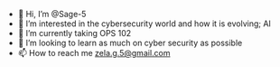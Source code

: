 - 👋 Hi, I’m @Sage-5
- 👀 I’m interested in the cybersecurity world and how it is evolving; AI
- 🌱 I’m currently taking OPS 102 
- 💞️ I’m looking to learn as much on cyber security as possible
- 📫 How to reach me zela.g.5@gmail.com

<!---
Sage-5/Sage-5 is a ✨ special ✨ repository because its `README.md` (this file) appears on your GitHub profile.
You can click the Preview link to take a look at your changes.
--->
